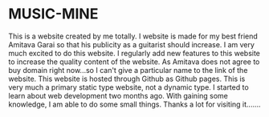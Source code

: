 # MUSIC-MINE

This is a website created by me totally. I website is made for my best friend Amitava Garai so that his publicity as a guitarist should increase. 
I am very much excited to do this website. I regularly add new features to this website to increase the quality content of the website. 
As Amitava does not agree to buy domain right now...so I can't give a particular name to the link of the website. This website is hosted through Github as Github pages. 
This is very much a primary static type website, not a dynamic type. I started to learn about web development two months ago. With gaining some knowledge, 
I am able to do some small things. Thanks a lot for visiting it.......
